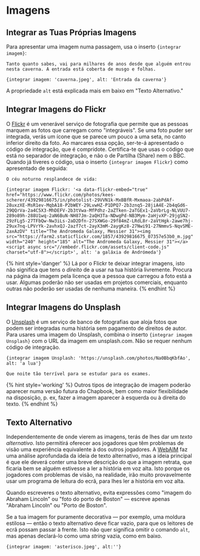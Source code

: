 # Imagens

## Integrar as Tuas Próprias Imagens

Para apresentar uma imagem numa passagem, usa o inserto `{integrar imagem}`:

```
Tanto quanto sabes, vai para milhares de anos desde que alguém entrou nesta caverna. A entrada está coberta de musgo e folhas.

{integrar imagem: 'caverna.jpeg', alt: 'Entrada da caverna'}
```

A propriedade `alt` está explicada mais em baixo em "Texto Alternativo."

## Integrar Imagens do Flickr

O [Flickr][flickr] é um venerável serviço de fotografia que permite que as pessoas marquem as fotos que carregam como "integráveis". Se uma foto puder ser integrada, verás um ícone que se parece um pouco a uma seta, no canto inferior direito da foto. Ao marcares essa opção, ser-te-á apresentado o código de integração, que é compridote. Certifica-te que usas o código que está no separador de integração, e não o de Partilha (Share) nem o BBC. Quando já tiveres o código, usa o inserto `{integrar imagem Flickr}` como apresentado de seguida:

```
O céu noturno resplandece de vida:

{integrar imagem Flickr: '<a data-flickr-embed="true"  href="https://www.flickr.com/photos/kees-scherer/43929816675/in/photolist-29VVN1k-MxBBfR-Mxmaoa-2abPdAf-28uxzXE-MsR1ev-MqbA18-P2bWEY-29LvwHZ-P1DPQ7-2b3znq5-28jiA4E-2b4qGd6-29QQrVa-2a4C5X3-MhDEFV-2b3tVwa-MfPdhz-2aZTken-2aTGEx1-2aVbrLg-NLVUU7-289o89h-288U1wq-2aN6BuN-NH87Jm-2aQH3Ta-NDwgPd-NB3Mym-2aHjvXP-29jgSN2-29zFLg5-27TFbQw-Nw3iLs-2aD2Dfn-27SXWGo-29f84mZ-LRdL8r-2aVtHgk-2awe7hj-29ux7nq-LPVrYk-2avhxQJ-2azf7ct-2ayX3mM-2aygKz8-27Nwi91-27NmmvS-NqvSME-2axAzDV" title="The Andromeda Galaxy, Messier 31"><img src="https://farm2.staticflickr.com/1857/43929816675_07357e53b0_m.jpg" width="240" height="185" alt="The Andromeda Galaxy, Messier 31"></a><script async src="//embedr.flickr.com/assets/client-code.js" charset="utf-8"></script>', alt: 'a galáxia de Andrómeda'}
```

{% hint style='danger' %}
Lá por o Flickr te deixar integrar imagens, isto não significa que tens o  _direito_ de a usar na tua história livremente. Procura na página da imagem pela licença que a pessoa que carregou a foto está a usar. Algumas poderão não ser usadas em projetos comerciais, enquanto outras não poderão ser usadas de nenhuma maneira.
{% endhint %}

## Integrar Imagens do Unsplash

O [Unsplash][unsplash] é um serviço de banco de fotografias que aloja fotos que podem ser integradas numa história sem pagamento de direitos de autor. Para usares uma imagem do Unsplash, combina o inserto `{integrar imagem Unsplash}` com o URL da imagem em unsplash.com. Não se requer nenhum código de integração.

```
{integrar imagem Unsplash: 'https://unsplash.com/photos/Na0BbqKbfAo', alt: 'a lua'}

Que noite tão terrível para se estudar para os exames.
```

{% hint style='working' %}
Outros tipos de integração de imagem poderão aparecer numa versão futura do Chapbook, bem como maior flexibilidade na disposição, p. ex, fazer a imagem aparecer à esquerda ou à direita do texto.
{% endhint %}

## Texto Alternativo

Independentemente de onde vierem as imagens, terás de lhes dar um _texto alternativo_. Isto permitirá oferecer aos jogadores que têm problemas de visão  uma experiência equivalente à dos outros jogadores. A [WebAIM][webaim-alt-text] faz uma análise aprofundada da ideia de texto alternativo, mas a ideia principal é que ele deverá conter uma breve descrição do que a imagem retrata, que ficaria bem se alguém estivesse a ler a história em voz alta. Isto porque os jogadores com problemas de visão, na realidade, irão muito provavelmente usar um programa de leitura do ecrã, para lhes ler a história em voz alta.

Quando escreveres o texto alternativo, evita expressões como "imagem do Abraham Lincoln" ou "foto do porto de Boston" — escreve apenas "Abraham Lincoln" ou "Porto de Boston".

Se a tua imagem for puramente decorativa — por exemplo, uma moldura estilosa — então o texto alternativo deve ficar vazio, para que os leitores de ecrã possam passar à frente. Isto não quer significa omitir o comando `alt`, mas apenas declará-lo como uma _string_ vazia, como em baixo.

```
{integrar imagem: 'asterisco.jpeg', alt:''}
```

[^1]: Embora muitos navegadores, entre os mais proeminentes o Safari, escondam o URL completo, podes encontrá-lo no topo da janela do navegador.

[flickr]: https://flickr.com
[unsplash]: https://unsplash.com
[webaim-alt-text]: https://webaim.org/techniques/alttext/
